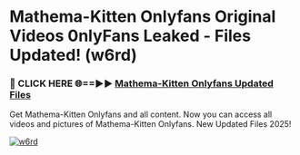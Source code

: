 # Mathema-Kitten Onlyfans Original Videos 0nlyFans Leaked - Files Updated! (w6rd)

<h3>🔴 CLICK HERE 🌐==►► <a href="https://tinyurl.com/ehrbuxhb" rel="nofollow">Mathema-Kitten Onlyfans Updated Files</a></h3>

Get Mathema-Kitten Onlyfans and all content. Now you can access all videos and pictures of Mathema-Kitten Onlyfans. New Updated Files 2025!

[![w6rd](https://i.imgur.com/lVYEuWS.gif)](https://tinyurl.com/ehrbuxhb)

